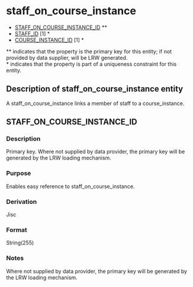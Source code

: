 # staff_on_course_instance

* [STAFF_ON_COURSE_INSTANCE_ID](#staff_on_course_instance_id) **
* [STAFF_ID](staff.md#staff_id) [1] *
* [COURSE_INSTANCE_ID](course_instance.md#course_instance_id) [1] *

\** indicates that the property is the primary key for this entity; if not provided by data supplier, will be LRW generated.   
\* indicates that the property is part of a uniqueness constraint for this entity.

## Description of staff_on_course_instance entity
A staff_on_course_instance links a member of staff to a course_instance.

## STAFF_ON_COURSE_INSTANCE_ID
### Description
Primary key. Where not supplied by data provider, the primary key will be generated by the LRW loading mechanism.

### Purpose
Enables easy reference to staff_on_course_instance.

### Derivation
Jisc

### Format
String(255)

### Notes
Where not supplied by data provider, the primary key will be generated by the LRW loading mechanism.

